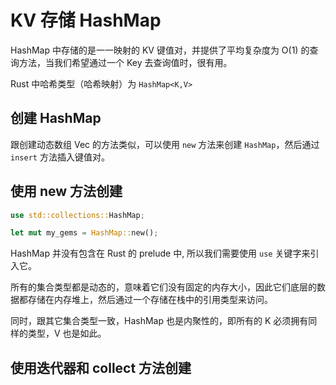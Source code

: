# KV 存储 HashMap

HashMap 中存储的是一一映射的 KV 键值对，并提供了平均复杂度为 O(1) 的查询方法，当我们希望通过一个 Key 去查询值时，很有用。

Rust 中哈希类型（哈希映射）为 `HashMap<K,V>`


## 创建 HashMap

跟创建动态数组 Vec 的方法类似，可以使用 `new` 方法来创建 `HashMap`，然后通过 `insert` 方法插入键值对。

## 使用 new 方法创建

```rust
use std::collections::HashMap;

let mut my_gems = HashMap::new();

```

HashMap 并没有包含在 Rust 的 prelude 中, 所以我们需要使用 `use` 关键字来引入它。

所有的集合类型都是动态的，意味着它们没有固定的内存大小，因此它们底层的数据都存储在内存堆上，然后通过一个存储在栈中的引用类型来访问。

同时，跟其它集合类型一致，HashMap 也是内聚性的，即所有的 K 必须拥有同样的类型，V 也是如此。

## 使用迭代器和 collect 方法创建